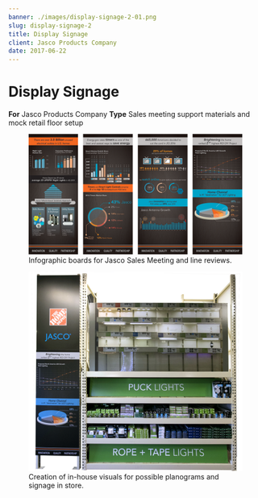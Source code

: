 ```yaml
---
banner: ./images/display-signage-2-01.png
slug: display-signage-2
title: Display Signage
client: Jasco Products Company
date: 2017-06-22
---
```


# Display Signage

**For** Jasco Products Company
**Type** Sales meeting support materials and mock retail floor setup

<figure>
	<img src="./images/display-signage-2-01.png" alt="Infographic boards for Jasco Sales Meeting and line reviews." />
	<figcaption>Infographic boards for Jasco Sales Meeting and line reviews.</figcaption>
</figure>

<figure>
	<img src="./images/display-signage-2-02.png" alt="Creation of in-house visuals for possible planograms and signage in store." />
	<figcaption>Creation of in-house visuals for possible planograms and signage in store.</figcaption>
</figure>
